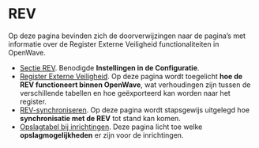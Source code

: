 # REV

Op deze pagina bevinden zich de doorverwijzingen naar de pagina’s met informatie over de Register Externe Veiligheid functionaliteiten in OpenWave.

- [Sectie REV](../instellen_inrichten/configuratie/sectie_rev.md). Benodigde **Instellingen in de Configuratie**.
- [Register Externe Veiligheid](../instellen_inrichten/register_exrterne_veiligheid.md). Op deze pagina wordt toegelicht **hoe de REV functioneert binnen OpenWave**, wat verhoudingen zijn tussen de verschillende tabellen en hoe geëxporteerd kan worden naar het register.
- [REV-synchroniseren](../probleemoplossing/programmablokken/rev_synchroniseren.md). Op deze pagina wordt stapsgewijs uitgelegd hoe **synchronisatie met de REV** tot stand kan komen.
- [Opslagtabel bij inrichtingen](../instellen_inrichten/opslag_bij_inrichtingen.md). Deze pagina licht toe welke **opslagmogelijkheden** er zijn voor de inrichtingen.
